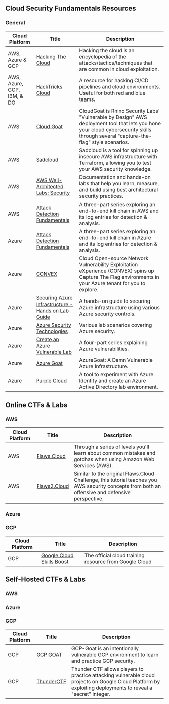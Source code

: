 ## Cloud Security Fundamentals Resources

### General

| Cloud Platform             | Title                                                                                                                                  | Description                                                                                                                                                                         |
| -------------------------- | -------------------------------------------------------------------------------------------------------------------------------------- | ----------------------------------------------------------------------------------------------------------------------------------------------------------------------------------- |
| AWS, Azure & GCP           | [Hacking The Cloud](https://hackingthe.cloud/)                                                                                         | Hacking the cloud is an encyclopedia of the attacks/tactics/techniques that are common in cloud exploitation.                                                                       |
| AWS, Azure, GCP, IBM, & DO | [HackTricks Cloud](https://cloud.hacktricks.xyz/)                                                                                      | A resource for hacking CI/CD pipelines and cloud environments. Useful for both red and blue teams.                                                                                  |
| AWS                        | [Cloud Goat](https://github.com/RhinoSecurityLabs/cloudgoat)                                                                           | CloudGoat is Rhino Security Labs' "Vulnerable by Design" AWS deployment tool that lets you hone your cloud cybersecurity skills through several "capture-the-flag" style scenarios. |
| AWS                        | [Sadcloud](https://github.com/nccgroup/sadcloud)                                                                                       | Sadcloud is a tool for spinning up insecure AWS infrastructure with Terraform, allowing you to test your AWS security knowledge.                                                    |
| AWS                        | [AWS Well-Architected Labs: Security](https://www.wellarchitectedlabs.com/security/)                                                   | Documentation and hands-on labs that help you learn, measure, and build using best architectural security practices.                                                                |
| AWS                        | [Attack Detection Fundamentals](https://labs.withsecure.com/publications/attack-detection-fundamentals-2021-aws-lab-1)                 | A three-part series exploring an end-to-end kill chain in AWS and its log entries for detection & analysis.                                                                         |
| Azure                      | [Attack Detection Fundamentals](https://labs.withsecure.com/publications/attack-detection-fundamentals-2021-azure-lab-1)               | A three-part series exploring an end-to-end kill chain in Azure and its log entries for detection & analysis.                                                                       |
| Azure                      | [CONVEX](https://github.com/Azure/CONVEX)                                                                                              | Cloud Open-source Network Vulnerability Exploitation eXperience (CONVEX) spins up Capture The Flag environments in your Azure tenant for you to explore.                            |
| Azure                      | [Securing Azure Infrastructure - Hands on Lab Guide](https://github.com/azurecitadel/azure-security-lab)                               | A hands-on guide to securing Azure infrastructure using various Azure security controls.                                                                                            |
| Azure                      | [Azure Security Technologies](https://microsoftlearning.github.io/AZ500-AzureSecurityTechnologies/)                                    | Various lab scenarios covering Azure security.                                                                                                                                      |
| Azure                      | [Create an Azure Vulnerable Lab](https://0xpwn.wordpress.com/2022/03/05/setting-up-an-azure-pentest-lab-part-1-anonymous-blob-access/) | A four-part series explaining Azure vulnerabilities.                                                                                                                                |
| Azure                      | [Azure Goat](https://github.com/ine-labs/AzureGoat)                                                                                    | AzureGoat: A Damn Vulnerable Azure Infrastructure.                                                                                                                                  |
| Azure                      | [Purple Cloud](https://github.com/iknowjason/PurpleCloud)                                                                              | A tool to experiment with Azure Identity and create an Azure Active Directory lab environment.                                                                                      |


## Online CTFs & Labs

### AWS

| Cloud Platform | Title                                | Description                                                                                                                                      |
| -------------- | ------------------------------------ | ------------------------------------------------------------------------------------------------------------------------------------------------ |
| AWS            | [Flaws.Cloud](http://flaws.cloud/)   | Through a series of levels you'll learn about common mistakes and gotchas when using Amazon Web Services (AWS).                                  |
| AWS            | [Flaws2.Cloud](http://flaws2.cloud/) | Similar to the original Flaws.Cloud Challenge, this tutorial teaches you AWS security concepts from both an offensive and defensive perspective. |
###  Azure

### GCP
| Cloud Platform | Title                                                             | Description                                            |
| -------------- | ----------------------------------------------------------------- | ------------------------------------------------------ |
| GCP            | [Google Cloud Skills Boost](https://www.cloudskillsboost.google/) | The official cloud training resource from Google Cloud |




## Self-Hosted CTFs & Labs
### AWS
### Azure
### GCP

| Cloud Platform | Title                                          | Description                                                                                                                                                 |
| -------------- | ---------------------------------------------- | ----------------------------------------------------------------------------------------------------------------------------------------------------------- |
| GCP            | [GCP GOAT](https://gcpgoat.joshuajebaraj.com/) | GCP-Goat is an intentionally vulnerable GCP environment to learn and practice GCP security.                                                                 |
| GCP            | [ThunderCTF](https://thunder-ctf.cloud)        | Thunder CTF allows players to practice attacking vulnerable cloud projects on Google Cloud Platform by exploiting deployments to reveal a "secret" integer. |